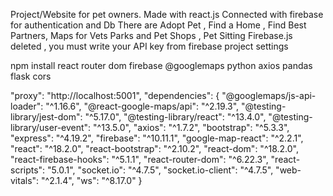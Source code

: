 Project/Website for pet owners. 
Made with react.js 
Connected with firebase for authentication and Db
There are Adopt Pet , Find a Home , Find Best Partners, Maps for Vets Parks and Pet Shops , Pet Sitting
Firebase.js deleted , you must write your API key from firebase project settings

npm install
react router dom
firebase
@googlemaps
python
axios
pandas
flask
cors


"proxy": "http://localhost:5001",
"dependencies": {
    "@googlemaps/js-api-loader": "^1.16.6",
    "@react-google-maps/api": "^2.19.3",
    "@testing-library/jest-dom": "^5.17.0",
    "@testing-library/react": "^13.4.0",
    "@testing-library/user-event": "^13.5.0",
    "axios": "^1.7.2",
    "bootstrap": "^5.3.3",
    "express": "^4.19.2",
    "firebase": "^10.11.1",
    "google-map-react": "^2.2.1",
    "react": "^18.2.0",
    "react-bootstrap": "^2.10.2",
    "react-dom": "^18.2.0",
    "react-firebase-hooks": "^5.1.1",
    "react-router-dom": "^6.22.3",
    "react-scripts": "5.0.1",
    "socket.io": "^4.7.5",
    "socket.io-client": "^4.7.5",
    "web-vitals": "^2.1.4",
    "ws": "^8.17.0"
  }
